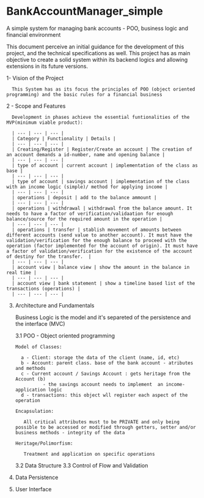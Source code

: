 # BankAccountManager_simple
A simple system for  managing bank accounts - POO, business logic and financial environment 

  This document perceive an initial guidance for the development of this project, and the technical specifications as well. This project has as main objective to create a solid system within its backend logics and allowing extensions in its future versions.

  1- Vision of the Project

      This System has as its focus the principles of POO (object oriented programming) and the basic rules for a financial business 

  2 - Scope and Features

      Development in phases achieve the essential funtionalities of the MVP(minimum viable product):

      | --- | --- | --- |  
      | Category | Functionality | Details |
      | --- | --- | --- |
      | Creating/Register | Register/Create an account | The creation of an account demands a id-number, name and opening balance |
      | --- | --- | --- |
      | type of account | current account | implementation of the class as base |
      | --- | --- | --- |
      | type of account | savings account | implementation of the class with an income logic (simple)/ method for applying income |
      | --- | --- | --- |
      | operations | deposit | add to the balance ammount |
      | --- | --- | --- |
      | operations | withdrawal | withdrawal from the balance amount. It needs to have a factor of verification/validaation for enough balance/source for the required amount in the operation |
      | --- | --- | --- |
      | operations | transfer | stablish movement of amounts between different accounts (send value to another account). It must have the validation/verification for the enough balance to proceed with the operation (factor implemented for the account of origin). It must have a factor of validation/verification for the existence of the account of destiny for the transfer.  |
      | --- | --- | --- |
      | account view | balance view | show the amount in the balance in real time |
      | --- | --- | --- |
      | account view | bank statement | show a timeline based list of the transactions (operations) |
      | --- | --- | --- |

  3. Architecture and Fundamentals

      Business Logic is the model and it's separeted of the persistence and the interface (MVC)

     3.1 POO - Object oriented programming

         Model of Classes:
     
           a - Client: storage the data of the client (name, id, etc)
           b - Account: parent class. base of the bank account - atributes and methods
           c - Current account / Savings Account : gets heritage from the Account (b)
                   - the savings account needs to implement  an income-application logic
           d - transactions: this object wll register each aspect of the operation

         Encapsulation:

            All critical attributes must to be PRIVATE and only being possible to be accessed or modified through getters, setter and/or business methods - integrity of the data

         Heritage/Polimorfism:

            Treatment and application on specific operations

     3.2 Data Structure
     3.3 Control of Flow and Validation

  4. Data Persistence
  5. User Interface
     


         
  
